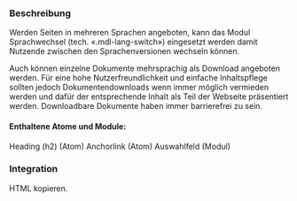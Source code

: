 ### Beschreibung

Werden Seiten in mehreren Sprachen angeboten, kann das Modul Sprachwechsel (tech. «.mdl-lang-switch») eingesetzt werden damit Nutzende zwischen den Sprachenversionen wechseln können.
 
Auch können einzelne Dokumente mehrsprachig als Download angeboten werden. Für eine hohe Nutzerfreundlichkeit und einfache Inhaltspflege sollten jedoch Dokumentendownloads wenn immer möglich vermieden werden und dafür der entsprechende Inhalt als Teil der Webseite präsentiert werden. Downloadbare Dokumente haben immer barrierefrei zu sein. 

#### Enthaltene Atome und Module:
Heading (h2) (Atom)
Anchorlink (Atom)
Auswahlfeld (Modul)


### Integration

HTML kopieren.
